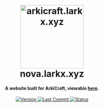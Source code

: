 
<h1 align="center">
  <br>
  <a href="https://arkicraft.larkx.xyz/"><img src="https://media.discordapp.net/attachments/818223175052689441/818833158434586654/logo1.png?width=204&height=206" alt="arkicraft.larkx.xyz" width="200"></a>
  <br>
  nova.larkx.xyz
  <br>
</h1>

<h4 align="center">A website built for ArkiCraft, viewable <a href="http://arkicraft.larkx.xyz/" target="_blank">here</a>.</h4>

<p align="center">
  <a href="https://github.com/larkify/">
    <img src="https://img.shields.io/badge/version-2.0-blue?style=for-the-badge"
         alt="Version">
  </a>
  <a href="https://github.com/larkify/arkicraft-website/">
    <img src="https://img.shields.io/github/last-commit/larkify/arkicraft-website?style=for-the-badge"
         alt="Last Commit">
  </a>
  <a href="https://arkicraft.larkx.xyz/">
    <img src="https://img.shields.io/website?down_color=red&down_message=offline&style=for-the-badge&up_color=green&up_message=online&url=https%3A%2F%2Farkicraft.larkx.xyz%2F"
         alt="Status">
  </a>
</p>
